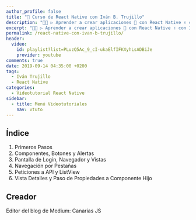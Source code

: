 ```yaml
---
author_profile: false
title: "🥇 Curso de React Native con Iván B. Trujillo"
description: "👨‍💻 ▷ Aprender a crear aplicaciones 📲 con React Native ✌️ con Iván B. Trujillo. Conoce uno de los frameworks más importantes creador de apps móviles nativas ⭐️"
excerpt: "👨‍💻 ▷ Aprender a crear aplicaciones 📲 con React Native ✌️ con Iván B. Trujillo. Conoce uno de los frameworks más importantes creador de apps móviles nativas ⭐️"
permalink: /react-native-con-ivan-b-trujillo/
header:
  video:
    id: playlist?list=PLuzQ5Ac_9_cI-ukaElfIFKXyhLsADBiJe
    provider: youtube
comments: true
date: 2019-09-14 04:35:00 +0200
tags:
  - Iván Trujillo
  - React Native
categories:
  - Videotutorial React Native
sidebar:
  - title: Menú Videotutoriales
    nav: vtuto
---
```


## &Iacute;ndice

1. Primeros Pasos
2. Componentes, Botones y Alertas
3. Pantalla de Login, Navegador y Vistas
4. Navegación por Pestañas
5. Peticiones a API y ListView
6. Vista Detalles y Paso de Propiedades a Componente Hijo

## Creador

Editor del blog de Medium: Canarias JS